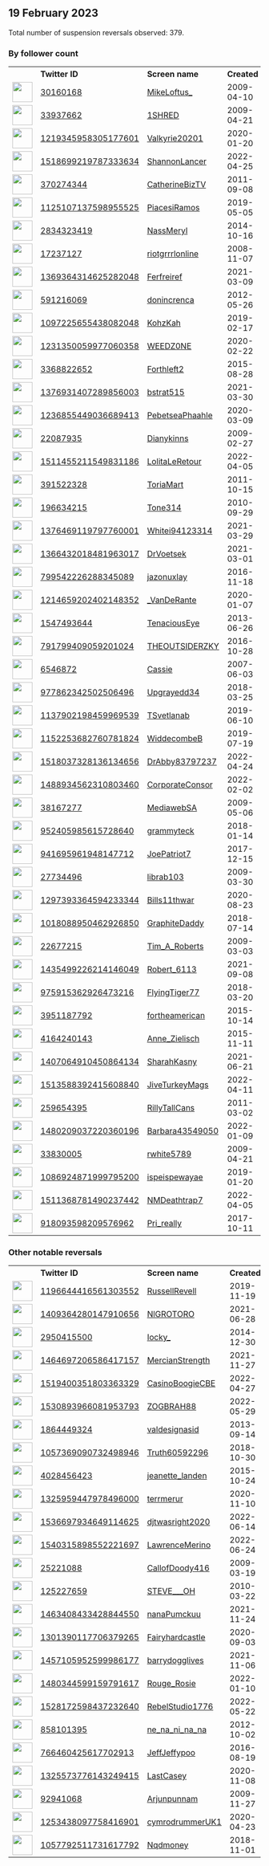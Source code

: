 
## 19 February 2023
Total number of suspension reversals observed: 379.

### By follower count
<table><tr><th></th><th align="left">Twitter ID</th><th align="left">Screen name</th>
<th align="left">Created</th><th align="left">Status</th><th align="left">Suspended</th><th align="left">Followers</th>
<tr><td><a href="https://pbs.twimg.com/profile_images/1438738747621736451/8FXF7EFe_normal.jpg"><img src="https://pbs.twimg.com/profile_images/1438738747621736451/8FXF7EFe_normal.jpg" width="40px" height="40px" align="center"/></a></td><td><a href="https://twitter.com/intent/user?user_id=30160168">30160168</a></td><td><a href="https://twitter.com/MikeLoftus_">MikeLoftus_</a></td><td>2009-04-10</td><td align="center"></td><td>2022-07-15</td><td>274332</td></tr>
<tr><td><a href="https://pbs.twimg.com/profile_images/679544599497453569/xD3hsOj2_normal.jpg"><img src="https://pbs.twimg.com/profile_images/679544599497453569/xD3hsOj2_normal.jpg" width="40px" height="40px" align="center"/></a></td><td><a href="https://twitter.com/intent/user?user_id=33937662">33937662</a></td><td><a href="https://twitter.com/1SHRED">1SHRED</a></td><td>2009-04-21</td><td align="center"></td><td></td><td>66305</td></tr>
<tr><td><a href="https://pbs.twimg.com/profile_images/1219368524042338305/vCTyZizd_normal.jpg"><img src="https://pbs.twimg.com/profile_images/1219368524042338305/vCTyZizd_normal.jpg" width="40px" height="40px" align="center"/></a></td><td><a href="https://twitter.com/intent/user?user_id=1219345958305177601">1219345958305177601</a></td><td><a href="https://twitter.com/Valkyrie20201">Valkyrie20201</a></td><td>2020-01-20</td><td align="center"></td><td>2022-05-05</td><td>18466</td></tr>
<tr><td><a href="https://pbs.twimg.com/profile_images/1627428732951490561/9j91nHZ3_normal.jpg"><img src="https://pbs.twimg.com/profile_images/1627428732951490561/9j91nHZ3_normal.jpg" width="40px" height="40px" align="center"/></a></td><td><a href="https://twitter.com/intent/user?user_id=1518699219787333634">1518699219787333634</a></td><td><a href="https://twitter.com/ShannonLancer">ShannonLancer</a></td><td>2022-04-25</td><td align="center"></td><td>2022-08-03</td><td>16815</td></tr>
<tr><td><a href="https://pbs.twimg.com/profile_images/2759616122/754907df2c5d8ce8d96471c6438ebee2_normal.jpeg"><img src="https://pbs.twimg.com/profile_images/2759616122/754907df2c5d8ce8d96471c6438ebee2_normal.jpeg" width="40px" height="40px" align="center"/></a></td><td><a href="https://twitter.com/intent/user?user_id=370274344">370274344</a></td><td><a href="https://twitter.com/CatherineBizTV">CatherineBizTV</a></td><td>2011-09-08</td><td align="center"></td><td>2023-01-09</td><td>16664</td></tr>
<tr><td><a href="https://pbs.twimg.com/profile_images/1650066439481565185/os6Qy3Bx_normal.jpg"><img src="https://pbs.twimg.com/profile_images/1650066439481565185/os6Qy3Bx_normal.jpg" width="40px" height="40px" align="center"/></a></td><td><a href="https://twitter.com/intent/user?user_id=1125107137598955525">1125107137598955525</a></td><td><a href="https://twitter.com/PiacesiRamos">PiacesiRamos</a></td><td>2019-05-05</td><td align="center"></td><td>2022-12-13</td><td>16414</td></tr>
<tr><td><a href="https://pbs.twimg.com/profile_images/1336861367140225037/NtMZw4yU_normal.jpg"><img src="https://pbs.twimg.com/profile_images/1336861367140225037/NtMZw4yU_normal.jpg" width="40px" height="40px" align="center"/></a></td><td><a href="https://twitter.com/intent/user?user_id=2834323419">2834323419</a></td><td><a href="https://twitter.com/NassMeryl">NassMeryl</a></td><td>2014-10-16</td><td align="center"></td><td>2022-04-27</td><td>16186</td></tr>
<tr><td><a href="https://pbs.twimg.com/profile_images/772934044380196864/4zWU_Tjb_normal.jpg"><img src="https://pbs.twimg.com/profile_images/772934044380196864/4zWU_Tjb_normal.jpg" width="40px" height="40px" align="center"/></a></td><td><a href="https://twitter.com/intent/user?user_id=17237127">17237127</a></td><td><a href="https://twitter.com/riotgrrrlonline">riotgrrrlonline</a></td><td>2008-11-07</td><td align="center"></td><td>2022-12-07</td><td>13684</td></tr>
<tr><td><a href="https://pbs.twimg.com/profile_images/1370755979994882048/0ibiLFnH_normal.jpg"><img src="https://pbs.twimg.com/profile_images/1370755979994882048/0ibiLFnH_normal.jpg" width="40px" height="40px" align="center"/></a></td><td><a href="https://twitter.com/intent/user?user_id=1369364314625282048">1369364314625282048</a></td><td><a href="https://twitter.com/Ferfreiref">Ferfreiref</a></td><td>2021-03-09</td><td align="center"></td><td></td><td>13191</td></tr>
<tr><td><a href="https://pbs.twimg.com/profile_images/1627401442112798720/6i7KEuRd_normal.png"><img src="https://pbs.twimg.com/profile_images/1627401442112798720/6i7KEuRd_normal.png" width="40px" height="40px" align="center"/></a></td><td><a href="https://twitter.com/intent/user?user_id=591216069">591216069</a></td><td><a href="https://twitter.com/donincrenca">donincrenca</a></td><td>2012-05-26</td><td align="center"></td><td></td><td>12346</td></tr>
<tr><td><a href="https://pbs.twimg.com/profile_images/1660019333236654080/C3-QY1Di_normal.jpg"><img src="https://pbs.twimg.com/profile_images/1660019333236654080/C3-QY1Di_normal.jpg" width="40px" height="40px" align="center"/></a></td><td><a href="https://twitter.com/intent/user?user_id=1097225655438082048">1097225655438082048</a></td><td><a href="https://twitter.com/KohzKah">KohzKah</a></td><td>2019-02-17</td><td align="center"></td><td></td><td>10874</td></tr>
<tr><td><a href="https://pbs.twimg.com/profile_images/1396869546368188416/JxXhd_V__normal.jpg"><img src="https://pbs.twimg.com/profile_images/1396869546368188416/JxXhd_V__normal.jpg" width="40px" height="40px" align="center"/></a></td><td><a href="https://twitter.com/intent/user?user_id=1231350059977060358">1231350059977060358</a></td><td><a href="https://twitter.com/WEEDZ0NE">WEEDZ0NE</a></td><td>2020-02-22</td><td align="center"></td><td>2022-03-21</td><td>10707</td></tr>
<tr><td><a href="https://pbs.twimg.com/profile_images/1641939343353987072/CUfKAWRz_normal.jpg"><img src="https://pbs.twimg.com/profile_images/1641939343353987072/CUfKAWRz_normal.jpg" width="40px" height="40px" align="center"/></a></td><td><a href="https://twitter.com/intent/user?user_id=3368822652">3368822652</a></td><td><a href="https://twitter.com/Forthleft2">Forthleft2</a></td><td>2015-08-28</td><td align="center"></td><td></td><td>10610</td></tr>
<tr><td><a href="https://pbs.twimg.com/profile_images/1597994577859936258/mwIg2QfY_normal.jpg"><img src="https://pbs.twimg.com/profile_images/1597994577859936258/mwIg2QfY_normal.jpg" width="40px" height="40px" align="center"/></a></td><td><a href="https://twitter.com/intent/user?user_id=1376931407289856003">1376931407289856003</a></td><td><a href="https://twitter.com/bstrat515">bstrat515</a></td><td>2021-03-30</td><td align="center"></td><td>2023-02-14</td><td>10270</td></tr>
<tr><td><a href="https://pbs.twimg.com/profile_images/1646770281879420929/eIm7ndOD_normal.jpg"><img src="https://pbs.twimg.com/profile_images/1646770281879420929/eIm7ndOD_normal.jpg" width="40px" height="40px" align="center"/></a></td><td><a href="https://twitter.com/intent/user?user_id=1236855449036689413">1236855449036689413</a></td><td><a href="https://twitter.com/PebetseaPhaahle">PebetseaPhaahle</a></td><td>2020-03-09</td><td align="center"></td><td>2023-01-27</td><td>9633</td></tr>
<tr><td><a href="https://pbs.twimg.com/profile_images/427437956417089540/hNwQmwQ5_normal.jpeg"><img src="https://pbs.twimg.com/profile_images/427437956417089540/hNwQmwQ5_normal.jpeg" width="40px" height="40px" align="center"/></a></td><td><a href="https://twitter.com/intent/user?user_id=22087935">22087935</a></td><td><a href="https://twitter.com/Dianykinns">Dianykinns</a></td><td>2009-02-27</td><td align="center"></td><td></td><td>7845</td></tr>
<tr><td><a href="https://pbs.twimg.com/profile_images/1626731029129056256/ib9qCCbo_normal.jpg"><img src="https://pbs.twimg.com/profile_images/1626731029129056256/ib9qCCbo_normal.jpg" width="40px" height="40px" align="center"/></a></td><td><a href="https://twitter.com/intent/user?user_id=1511455211549831186">1511455211549831186</a></td><td><a href="https://twitter.com/LolitaLeRetour">LolitaLeRetour</a></td><td>2022-04-05</td><td align="center"></td><td>2022-10-29</td><td>7182</td></tr>
<tr><td><a href="https://pbs.twimg.com/profile_images/1543588193383104512/nm3bbzd0_normal.jpg"><img src="https://pbs.twimg.com/profile_images/1543588193383104512/nm3bbzd0_normal.jpg" width="40px" height="40px" align="center"/></a></td><td><a href="https://twitter.com/intent/user?user_id=391522328">391522328</a></td><td><a href="https://twitter.com/ToriaMart">ToriaMart</a></td><td>2011-10-15</td><td align="center"></td><td>2022-08-08</td><td>6086</td></tr>
<tr><td><a href="https://pbs.twimg.com/profile_images/1652705954100654081/5G41ohRk_normal.jpg"><img src="https://pbs.twimg.com/profile_images/1652705954100654081/5G41ohRk_normal.jpg" width="40px" height="40px" align="center"/></a></td><td><a href="https://twitter.com/intent/user?user_id=196634215">196634215</a></td><td><a href="https://twitter.com/Tone314">Tone314</a></td><td>2010-09-29</td><td align="center"></td><td></td><td>5119</td></tr>
<tr><td><a href="https://pbs.twimg.com/profile_images/1436250978421026828/_92dk2Jr_normal.jpg"><img src="https://pbs.twimg.com/profile_images/1436250978421026828/_92dk2Jr_normal.jpg" width="40px" height="40px" align="center"/></a></td><td><a href="https://twitter.com/intent/user?user_id=1376469119797760001">1376469119797760001</a></td><td><a href="https://twitter.com/Whitei94123314">Whitei94123314</a></td><td>2021-03-29</td><td align="center">🚫</td><td>2022-10-20</td><td>4818</td></tr>
<tr><td><a href="https://pbs.twimg.com/profile_images/1656236802091503617/219xMLTY_normal.jpg"><img src="https://pbs.twimg.com/profile_images/1656236802091503617/219xMLTY_normal.jpg" width="40px" height="40px" align="center"/></a></td><td><a href="https://twitter.com/intent/user?user_id=1366432018481963017">1366432018481963017</a></td><td><a href="https://twitter.com/DrVoetsek">DrVoetsek</a></td><td>2021-03-01</td><td align="center"></td><td>2022-05-12</td><td>4699</td></tr>
<tr><td><a href="https://pbs.twimg.com/profile_images/1629066928990965761/qm62BUoq_normal.png"><img src="https://pbs.twimg.com/profile_images/1629066928990965761/qm62BUoq_normal.png" width="40px" height="40px" align="center"/></a></td><td><a href="https://twitter.com/intent/user?user_id=799542226288345089">799542226288345089</a></td><td><a href="https://twitter.com/jazonuxlay">jazonuxlay</a></td><td>2016-11-18</td><td align="center"></td><td>2022-08-30</td><td>4540</td></tr>
<tr><td><a href="https://pbs.twimg.com/profile_images/1630673391442067456/NfY4nOY2_normal.jpg"><img src="https://pbs.twimg.com/profile_images/1630673391442067456/NfY4nOY2_normal.jpg" width="40px" height="40px" align="center"/></a></td><td><a href="https://twitter.com/intent/user?user_id=1214659202402148352">1214659202402148352</a></td><td><a href="https://twitter.com/_VanDeRante">_VanDeRante</a></td><td>2020-01-07</td><td align="center"></td><td></td><td>4483</td></tr>
<tr><td><a href="https://pbs.twimg.com/profile_images/637966084801327105/hAr_gioC_normal.jpg"><img src="https://pbs.twimg.com/profile_images/637966084801327105/hAr_gioC_normal.jpg" width="40px" height="40px" align="center"/></a></td><td><a href="https://twitter.com/intent/user?user_id=1547493644">1547493644</a></td><td><a href="https://twitter.com/TenaciousEye">TenaciousEye</a></td><td>2013-06-26</td><td align="center"></td><td>2022-10-16</td><td>4356</td></tr>
<tr><td><a href="https://pbs.twimg.com/profile_images/1628686018206437376/Dij8jsQV_normal.jpg"><img src="https://pbs.twimg.com/profile_images/1628686018206437376/Dij8jsQV_normal.jpg" width="40px" height="40px" align="center"/></a></td><td><a href="https://twitter.com/intent/user?user_id=791799409059201024">791799409059201024</a></td><td><a href="https://twitter.com/THEOUTSIDERZKY">THEOUTSIDERZKY</a></td><td>2016-10-28</td><td align="center"></td><td></td><td>4285</td></tr>
<tr><td><a href="https://pbs.twimg.com/profile_images/1105251950822547456/k0MNWVbp_normal.png"><img src="https://pbs.twimg.com/profile_images/1105251950822547456/k0MNWVbp_normal.png" width="40px" height="40px" align="center"/></a></td><td><a href="https://twitter.com/intent/user?user_id=6546872">6546872</a></td><td><a href="https://twitter.com/Cassie">Cassie</a></td><td>2007-06-03</td><td align="center"></td><td></td><td>3755</td></tr>
<tr><td><a href="https://pbs.twimg.com/profile_images/1470774828684689409/iCHlk8Bs_normal.jpg"><img src="https://pbs.twimg.com/profile_images/1470774828684689409/iCHlk8Bs_normal.jpg" width="40px" height="40px" align="center"/></a></td><td><a href="https://twitter.com/intent/user?user_id=977862342502506496">977862342502506496</a></td><td><a href="https://twitter.com/Upgrayedd34">Upgrayedd34</a></td><td>2018-03-25</td><td align="center"></td><td>2022-05-04</td><td>3673</td></tr>
<tr><td><a href="https://pbs.twimg.com/profile_images/1356513202474016769/xfM8SBPh_normal.jpg"><img src="https://pbs.twimg.com/profile_images/1356513202474016769/xfM8SBPh_normal.jpg" width="40px" height="40px" align="center"/></a></td><td><a href="https://twitter.com/intent/user?user_id=1137902198459969539">1137902198459969539</a></td><td><a href="https://twitter.com/TSvetlanab">TSvetlanab</a></td><td>2019-06-10</td><td align="center"></td><td>2022-08-14</td><td>3587</td></tr>
<tr><td><a href="https://pbs.twimg.com/profile_images/1163913767127789568/bV1APDX-_normal.jpg"><img src="https://pbs.twimg.com/profile_images/1163913767127789568/bV1APDX-_normal.jpg" width="40px" height="40px" align="center"/></a></td><td><a href="https://twitter.com/intent/user?user_id=1152253682760781824">1152253682760781824</a></td><td><a href="https://twitter.com/WiddecombeB">WiddecombeB</a></td><td>2019-07-19</td><td align="center"></td><td>2022-05-26</td><td>3520</td></tr>
<tr><td><a href="https://pbs.twimg.com/profile_images/1652094071526027264/E7ftqf8v_normal.jpg"><img src="https://pbs.twimg.com/profile_images/1652094071526027264/E7ftqf8v_normal.jpg" width="40px" height="40px" align="center"/></a></td><td><a href="https://twitter.com/intent/user?user_id=1518037328136134656">1518037328136134656</a></td><td><a href="https://twitter.com/DrAbby83797237">DrAbby83797237</a></td><td>2022-04-24</td><td align="center"></td><td>2022-07-04</td><td>3510</td></tr>
<tr><td><a href="https://pbs.twimg.com/profile_images/1659742910772805632/VkZc1viP_normal.jpg"><img src="https://pbs.twimg.com/profile_images/1659742910772805632/VkZc1viP_normal.jpg" width="40px" height="40px" align="center"/></a></td><td><a href="https://twitter.com/intent/user?user_id=1488934562310803460">1488934562310803460</a></td><td><a href="https://twitter.com/CorporateConsor">CorporateConsor</a></td><td>2022-02-02</td><td align="center"></td><td>2023-02-06</td><td>3507</td></tr>
<tr><td><a href="https://pbs.twimg.com/profile_images/1302862828131491841/08d-cNTk_normal.jpg"><img src="https://pbs.twimg.com/profile_images/1302862828131491841/08d-cNTk_normal.jpg" width="40px" height="40px" align="center"/></a></td><td><a href="https://twitter.com/intent/user?user_id=38167277">38167277</a></td><td><a href="https://twitter.com/MediawebSA">MediawebSA</a></td><td>2009-05-06</td><td align="center"></td><td>2023-01-18</td><td>3472</td></tr>
<tr><td><a href="https://pbs.twimg.com/profile_images/1158068997298040833/5Jq8c0N3_normal.jpg"><img src="https://pbs.twimg.com/profile_images/1158068997298040833/5Jq8c0N3_normal.jpg" width="40px" height="40px" align="center"/></a></td><td><a href="https://twitter.com/intent/user?user_id=952405985615728640">952405985615728640</a></td><td><a href="https://twitter.com/grammyteck">grammyteck</a></td><td>2018-01-14</td><td align="center"></td><td>2022-07-16</td><td>3445</td></tr>
<tr><td><a href="https://pbs.twimg.com/profile_images/1534025528713281538/H3dcm8Y0_normal.jpg"><img src="https://pbs.twimg.com/profile_images/1534025528713281538/H3dcm8Y0_normal.jpg" width="40px" height="40px" align="center"/></a></td><td><a href="https://twitter.com/intent/user?user_id=941695961948147712">941695961948147712</a></td><td><a href="https://twitter.com/JoePatriot7">JoePatriot7</a></td><td>2017-12-15</td><td align="center"></td><td>2022-10-05</td><td>3412</td></tr>
<tr><td><a href="https://pbs.twimg.com/profile_images/920030602631438336/eg8kkyNH_normal.jpg"><img src="https://pbs.twimg.com/profile_images/920030602631438336/eg8kkyNH_normal.jpg" width="40px" height="40px" align="center"/></a></td><td><a href="https://twitter.com/intent/user?user_id=27734496">27734496</a></td><td><a href="https://twitter.com/librab103">librab103</a></td><td>2009-03-30</td><td align="center"></td><td></td><td>3295</td></tr>
<tr><td><a href="https://pbs.twimg.com/profile_images/1436774428835262464/0lwuP7D8_normal.jpg"><img src="https://pbs.twimg.com/profile_images/1436774428835262464/0lwuP7D8_normal.jpg" width="40px" height="40px" align="center"/></a></td><td><a href="https://twitter.com/intent/user?user_id=1297393364594233344">1297393364594233344</a></td><td><a href="https://twitter.com/Bills11thwar">Bills11thwar</a></td><td>2020-08-23</td><td align="center"></td><td>2022-07-16</td><td>3225</td></tr>
<tr><td><a href="https://pbs.twimg.com/profile_images/1642325549103079425/bBsYhanM_normal.jpg"><img src="https://pbs.twimg.com/profile_images/1642325549103079425/bBsYhanM_normal.jpg" width="40px" height="40px" align="center"/></a></td><td><a href="https://twitter.com/intent/user?user_id=1018088950462926850">1018088950462926850</a></td><td><a href="https://twitter.com/GraphiteDaddy">GraphiteDaddy</a></td><td>2018-07-14</td><td align="center"></td><td>2022-07-30</td><td>3104</td></tr>
<tr><td><a href="https://pbs.twimg.com/profile_images/1631375520783822848/AUMeKt8t_normal.jpg"><img src="https://pbs.twimg.com/profile_images/1631375520783822848/AUMeKt8t_normal.jpg" width="40px" height="40px" align="center"/></a></td><td><a href="https://twitter.com/intent/user?user_id=22677215">22677215</a></td><td><a href="https://twitter.com/Tim_A_Roberts">Tim_A_Roberts</a></td><td>2009-03-03</td><td align="center"></td><td>2022-10-15</td><td>2888</td></tr>
<tr><td><a href="https://pbs.twimg.com/profile_images/1626664195981803521/x5RwYaCR_normal.jpg"><img src="https://pbs.twimg.com/profile_images/1626664195981803521/x5RwYaCR_normal.jpg" width="40px" height="40px" align="center"/></a></td><td><a href="https://twitter.com/intent/user?user_id=1435499226214146049">1435499226214146049</a></td><td><a href="https://twitter.com/Robert_6113">Robert_6113</a></td><td>2021-09-08</td><td align="center"></td><td>2022-10-20</td><td>2619</td></tr>
<tr><td><a href="https://pbs.twimg.com/profile_images/1051123168767668224/8tNFmeC7_normal.jpg"><img src="https://pbs.twimg.com/profile_images/1051123168767668224/8tNFmeC7_normal.jpg" width="40px" height="40px" align="center"/></a></td><td><a href="https://twitter.com/intent/user?user_id=975915362926473216">975915362926473216</a></td><td><a href="https://twitter.com/FlyingTiger77">FlyingTiger77</a></td><td>2018-03-20</td><td align="center"></td><td></td><td>2609</td></tr>
<tr><td><a href="https://pbs.twimg.com/profile_images/781593915694735365/_Sn_3V8W_normal.jpg"><img src="https://pbs.twimg.com/profile_images/781593915694735365/_Sn_3V8W_normal.jpg" width="40px" height="40px" align="center"/></a></td><td><a href="https://twitter.com/intent/user?user_id=3951187792">3951187792</a></td><td><a href="https://twitter.com/fortheamerican">fortheamerican</a></td><td>2015-10-14</td><td align="center"></td><td>2022-08-13</td><td>2584</td></tr>
<tr><td><a href="https://pbs.twimg.com/profile_images/1155851004803522562/nFzHT3Ns_normal.jpg"><img src="https://pbs.twimg.com/profile_images/1155851004803522562/nFzHT3Ns_normal.jpg" width="40px" height="40px" align="center"/></a></td><td><a href="https://twitter.com/intent/user?user_id=4164240143">4164240143</a></td><td><a href="https://twitter.com/Anne_Zielisch">Anne_Zielisch</a></td><td>2015-11-11</td><td align="center"></td><td></td><td>2552</td></tr>
<tr><td><a href="https://pbs.twimg.com/profile_images/1407065203552960513/hfGlQlJ__normal.jpg"><img src="https://pbs.twimg.com/profile_images/1407065203552960513/hfGlQlJ__normal.jpg" width="40px" height="40px" align="center"/></a></td><td><a href="https://twitter.com/intent/user?user_id=1407064910450864134">1407064910450864134</a></td><td><a href="https://twitter.com/SharahKasny">SharahKasny</a></td><td>2021-06-21</td><td align="center"></td><td></td><td>2464</td></tr>
<tr><td><a href="https://pbs.twimg.com/profile_images/1524154119824584705/PKv-zNlh_normal.jpg"><img src="https://pbs.twimg.com/profile_images/1524154119824584705/PKv-zNlh_normal.jpg" width="40px" height="40px" align="center"/></a></td><td><a href="https://twitter.com/intent/user?user_id=1513588392415608840">1513588392415608840</a></td><td><a href="https://twitter.com/JiveTurkeyMags">JiveTurkeyMags</a></td><td>2022-04-11</td><td align="center">🚫</td><td>2022-09-02</td><td>2352</td></tr>
<tr><td><a href="https://pbs.twimg.com/profile_images/952489797683052544/Wd6A5DTK_normal.jpg"><img src="https://pbs.twimg.com/profile_images/952489797683052544/Wd6A5DTK_normal.jpg" width="40px" height="40px" align="center"/></a></td><td><a href="https://twitter.com/intent/user?user_id=259654395">259654395</a></td><td><a href="https://twitter.com/RillyTallCans">RillyTallCans</a></td><td>2011-03-02</td><td align="center">👋</td><td></td><td>2339</td></tr>
<tr><td><a href="https://pbs.twimg.com/profile_images/1480210233666510849/uuLUFpZq_normal.jpg"><img src="https://pbs.twimg.com/profile_images/1480210233666510849/uuLUFpZq_normal.jpg" width="40px" height="40px" align="center"/></a></td><td><a href="https://twitter.com/intent/user?user_id=1480209037220360196">1480209037220360196</a></td><td><a href="https://twitter.com/Barbara43549050">Barbara43549050</a></td><td>2022-01-09</td><td align="center"></td><td>2022-07-05</td><td>2335</td></tr>
<tr><td><a href="https://pbs.twimg.com/profile_images/1062960068466036736/ogxKYuO-_normal.jpg"><img src="https://pbs.twimg.com/profile_images/1062960068466036736/ogxKYuO-_normal.jpg" width="40px" height="40px" align="center"/></a></td><td><a href="https://twitter.com/intent/user?user_id=33830005">33830005</a></td><td><a href="https://twitter.com/rwhite5789">rwhite5789</a></td><td>2009-04-21</td><td align="center"></td><td></td><td>2330</td></tr>
<tr><td><a href="https://pbs.twimg.com/profile_images/1629691740121894915/vIdnHkoN_normal.jpg"><img src="https://pbs.twimg.com/profile_images/1629691740121894915/vIdnHkoN_normal.jpg" width="40px" height="40px" align="center"/></a></td><td><a href="https://twitter.com/intent/user?user_id=1086924871999795200">1086924871999795200</a></td><td><a href="https://twitter.com/ispeispewayae">ispeispewayae</a></td><td>2019-01-20</td><td align="center"></td><td>2022-05-02</td><td>2304</td></tr>
<tr><td><a href="https://pbs.twimg.com/profile_images/1551394812502462465/uwWfGZFU_normal.jpg"><img src="https://pbs.twimg.com/profile_images/1551394812502462465/uwWfGZFU_normal.jpg" width="40px" height="40px" align="center"/></a></td><td><a href="https://twitter.com/intent/user?user_id=1511368781490237442">1511368781490237442</a></td><td><a href="https://twitter.com/NMDeathtrap7">NMDeathtrap7</a></td><td>2022-04-05</td><td align="center"></td><td>2022-09-10</td><td>2278</td></tr>
<tr><td><a href="https://pbs.twimg.com/profile_images/1651793046835458048/KYiLZlB6_normal.jpg"><img src="https://pbs.twimg.com/profile_images/1651793046835458048/KYiLZlB6_normal.jpg" width="40px" height="40px" align="center"/></a></td><td><a href="https://twitter.com/intent/user?user_id=918093598209576962">918093598209576962</a></td><td><a href="https://twitter.com/Pri_really">Pri_really</a></td><td>2017-10-11</td><td align="center"></td><td>2022-09-20</td><td>2186</td></tr>
</table>

### Other notable reversals
<table><tr><th></th><th align="left">Twitter ID</th><th align="left">Screen name</th>
<th align="left">Created</th><th align="left">Status</th><th align="left">Suspended</th><th align="left">Followers</th>
<tr><td><a href="https://pbs.twimg.com/profile_images/1214300038412865537/RAO6YYGv_normal.jpg"><img src="https://pbs.twimg.com/profile_images/1214300038412865537/RAO6YYGv_normal.jpg" width="40px" height="40px" align="center"/></a></td><td><a href="https://twitter.com/intent/user?user_id=1196644416561303552">1196644416561303552</a></td><td><a href="https://twitter.com/RussellRevell">RussellRevell</a></td><td>2019-11-19</td><td align="center">🔒</td><td>2022-12-20</td><td>1995</td></tr>
<tr><td><a href="https://pbs.twimg.com/profile_images/1657904349786275843/jHbjxc0c_normal.jpg"><img src="https://pbs.twimg.com/profile_images/1657904349786275843/jHbjxc0c_normal.jpg" width="40px" height="40px" align="center"/></a></td><td><a href="https://twitter.com/intent/user?user_id=1409364280147910656">1409364280147910656</a></td><td><a href="https://twitter.com/NlGROTORO">NlGROTORO</a></td><td>2021-06-28</td><td align="center"></td><td>2022-10-30</td><td>1641</td></tr>
<tr><td><a href="https://pbs.twimg.com/profile_images/1595842140474687490/fcArgnem_normal.jpg"><img src="https://pbs.twimg.com/profile_images/1595842140474687490/fcArgnem_normal.jpg" width="40px" height="40px" align="center"/></a></td><td><a href="https://twitter.com/intent/user?user_id=2950415500">2950415500</a></td><td><a href="https://twitter.com/Iocky_">Iocky_</a></td><td>2014-12-30</td><td align="center"></td><td>2022-12-08</td><td>1208</td></tr>
<tr><td><a href="https://pbs.twimg.com/profile_images/1499858652227850244/75h9rSFR_normal.jpg"><img src="https://pbs.twimg.com/profile_images/1499858652227850244/75h9rSFR_normal.jpg" width="40px" height="40px" align="center"/></a></td><td><a href="https://twitter.com/intent/user?user_id=1464697206586417157">1464697206586417157</a></td><td><a href="https://twitter.com/MercianStrength">MercianStrength</a></td><td>2021-11-27</td><td align="center"></td><td>2022-07-25</td><td>597</td></tr>
<tr><td><a href="https://pbs.twimg.com/profile_images/1605237135501574145/XoU9XtDg_normal.jpg"><img src="https://pbs.twimg.com/profile_images/1605237135501574145/XoU9XtDg_normal.jpg" width="40px" height="40px" align="center"/></a></td><td><a href="https://twitter.com/intent/user?user_id=1519400351803363329">1519400351803363329</a></td><td><a href="https://twitter.com/CasinoBoogieCBE">CasinoBoogieCBE</a></td><td>2022-04-27</td><td align="center"></td><td>2023-02-12</td><td>18</td></tr>
<tr><td><a href="https://pbs.twimg.com/profile_images/1659494312940564480/lnnZQMC5_normal.jpg"><img src="https://pbs.twimg.com/profile_images/1659494312940564480/lnnZQMC5_normal.jpg" width="40px" height="40px" align="center"/></a></td><td><a href="https://twitter.com/intent/user?user_id=1530893966081953793">1530893966081953793</a></td><td><a href="https://twitter.com/ZOGBRAH88">ZOGBRAH88</a></td><td>2022-05-29</td><td align="center"></td><td>2022-10-28</td><td>275</td></tr>
<tr><td><a href="https://pbs.twimg.com/profile_images/1517893152694321158/EJj0JGVC_normal.jpg"><img src="https://pbs.twimg.com/profile_images/1517893152694321158/EJj0JGVC_normal.jpg" width="40px" height="40px" align="center"/></a></td><td><a href="https://twitter.com/intent/user?user_id=1864449324">1864449324</a></td><td><a href="https://twitter.com/valdesignasid">valdesignasid</a></td><td>2013-09-14</td><td align="center"></td><td>2022-09-10</td><td>1268</td></tr>
<tr><td><a href="https://pbs.twimg.com/profile_images/1350617434504507395/-ojNsuwZ_normal.jpg"><img src="https://pbs.twimg.com/profile_images/1350617434504507395/-ojNsuwZ_normal.jpg" width="40px" height="40px" align="center"/></a></td><td><a href="https://twitter.com/intent/user?user_id=1057369090732498946">1057369090732498946</a></td><td><a href="https://twitter.com/Truth60592296">Truth60592296</a></td><td>2018-10-30</td><td align="center"></td><td>2022-07-16</td><td>572</td></tr>
<tr><td><a href="https://pbs.twimg.com/profile_images/658139912407937024/muMBaOmc_normal.jpg"><img src="https://pbs.twimg.com/profile_images/658139912407937024/muMBaOmc_normal.jpg" width="40px" height="40px" align="center"/></a></td><td><a href="https://twitter.com/intent/user?user_id=4028456423">4028456423</a></td><td><a href="https://twitter.com/jeanette_landen">jeanette_landen</a></td><td>2015-10-24</td><td align="center"></td><td>2022-07-17</td><td>2041</td></tr>
<tr><td><a href="https://pbs.twimg.com/profile_images/1510147836913979394/tr2xVGof_normal.jpg"><img src="https://pbs.twimg.com/profile_images/1510147836913979394/tr2xVGof_normal.jpg" width="40px" height="40px" align="center"/></a></td><td><a href="https://twitter.com/intent/user?user_id=1325959447978496000">1325959447978496000</a></td><td><a href="https://twitter.com/terrmerur">terrmerur</a></td><td>2020-11-10</td><td align="center"></td><td>2022-09-18</td><td>1164</td></tr>
<tr><td><a href="https://pbs.twimg.com/profile_images/1536698074478923779/7j_724kd_normal.png"><img src="https://pbs.twimg.com/profile_images/1536698074478923779/7j_724kd_normal.png" width="40px" height="40px" align="center"/></a></td><td><a href="https://twitter.com/intent/user?user_id=1536697934649114625">1536697934649114625</a></td><td><a href="https://twitter.com/djtwasright2020">djtwasright2020</a></td><td>2022-06-14</td><td align="center">🚫</td><td>2023-01-24</td><td>252</td></tr>
<tr><td><a href="https://pbs.twimg.com/profile_images/1540319491938189315/xAjpTeAh_normal.jpg"><img src="https://pbs.twimg.com/profile_images/1540319491938189315/xAjpTeAh_normal.jpg" width="40px" height="40px" align="center"/></a></td><td><a href="https://twitter.com/intent/user?user_id=1540315898552221697">1540315898552221697</a></td><td><a href="https://twitter.com/LawrenceMerino">LawrenceMerino</a></td><td>2022-06-24</td><td align="center">🚫</td><td>2022-12-27</td><td>18</td></tr>
<tr><td><a href="https://pbs.twimg.com/profile_images/517225972102209536/Hv_zIVHZ_normal.jpeg"><img src="https://pbs.twimg.com/profile_images/517225972102209536/Hv_zIVHZ_normal.jpeg" width="40px" height="40px" align="center"/></a></td><td><a href="https://twitter.com/intent/user?user_id=25221088">25221088</a></td><td><a href="https://twitter.com/CallofDoody416">CallofDoody416</a></td><td>2009-03-19</td><td align="center"></td><td>2022-12-08</td><td>17</td></tr>
<tr><td><a href="https://pbs.twimg.com/profile_images/1635456389144248320/QiwQdg5O_normal.jpg"><img src="https://pbs.twimg.com/profile_images/1635456389144248320/QiwQdg5O_normal.jpg" width="40px" height="40px" align="center"/></a></td><td><a href="https://twitter.com/intent/user?user_id=125227659">125227659</a></td><td><a href="https://twitter.com/STEVE___OH">STEVE___OH</a></td><td>2010-03-22</td><td align="center"></td><td>2022-05-02</td><td>195</td></tr>
<tr><td><a href="https://pbs.twimg.com/profile_images/1659987860148174850/LGzV54HT_normal.jpg"><img src="https://pbs.twimg.com/profile_images/1659987860148174850/LGzV54HT_normal.jpg" width="40px" height="40px" align="center"/></a></td><td><a href="https://twitter.com/intent/user?user_id=1463408433428844550">1463408433428844550</a></td><td><a href="https://twitter.com/nanaPumckuu">nanaPumckuu</a></td><td>2021-11-24</td><td align="center"></td><td>2023-02-05</td><td>25</td></tr>
<tr><td><a href="https://pbs.twimg.com/profile_images/1631660531034787840/vvC8XUDi_normal.jpg"><img src="https://pbs.twimg.com/profile_images/1631660531034787840/vvC8XUDi_normal.jpg" width="40px" height="40px" align="center"/></a></td><td><a href="https://twitter.com/intent/user?user_id=1301390117706379265">1301390117706379265</a></td><td><a href="https://twitter.com/Fairyhardcastle">Fairyhardcastle</a></td><td>2020-09-03</td><td align="center"></td><td>2022-08-02</td><td>191</td></tr>
<tr><td><a href="https://pbs.twimg.com/profile_images/1558297947107835904/W2G3LI3k_normal.jpg"><img src="https://pbs.twimg.com/profile_images/1558297947107835904/W2G3LI3k_normal.jpg" width="40px" height="40px" align="center"/></a></td><td><a href="https://twitter.com/intent/user?user_id=1457105952599986177">1457105952599986177</a></td><td><a href="https://twitter.com/barrydogglives">barrydogglives</a></td><td>2021-11-06</td><td align="center"></td><td>2022-09-09</td><td>798</td></tr>
<tr><td><a href="https://pbs.twimg.com/profile_images/1525306874182176770/Va7DlZ-x_normal.jpg"><img src="https://pbs.twimg.com/profile_images/1525306874182176770/Va7DlZ-x_normal.jpg" width="40px" height="40px" align="center"/></a></td><td><a href="https://twitter.com/intent/user?user_id=1480344599159791617">1480344599159791617</a></td><td><a href="https://twitter.com/Rouge_Rosie">Rouge_Rosie</a></td><td>2022-01-10</td><td align="center">🔒</td><td>2022-07-07</td><td>1728</td></tr>
<tr><td><a href="https://pbs.twimg.com/profile_images/1528172764464566272/DLysEUKS_normal.jpg"><img src="https://pbs.twimg.com/profile_images/1528172764464566272/DLysEUKS_normal.jpg" width="40px" height="40px" align="center"/></a></td><td><a href="https://twitter.com/intent/user?user_id=1528172598437232640">1528172598437232640</a></td><td><a href="https://twitter.com/RebelStudio1776">RebelStudio1776</a></td><td>2022-05-22</td><td align="center"></td><td>2022-09-22</td><td>457</td></tr>
<tr><td><a href="https://pbs.twimg.com/profile_images/563798374928097282/gBmGh5OE_normal.jpeg"><img src="https://pbs.twimg.com/profile_images/563798374928097282/gBmGh5OE_normal.jpeg" width="40px" height="40px" align="center"/></a></td><td><a href="https://twitter.com/intent/user?user_id=858101395">858101395</a></td><td><a href="https://twitter.com/ne_na_ni_na_na">ne_na_ni_na_na</a></td><td>2012-10-02</td><td align="center"></td><td>2022-07-14</td><td>1669</td></tr>
<tr><td><a href="https://pbs.twimg.com/profile_images/1514006629502627844/1_tOqQe9_normal.jpg"><img src="https://pbs.twimg.com/profile_images/1514006629502627844/1_tOqQe9_normal.jpg" width="40px" height="40px" align="center"/></a></td><td><a href="https://twitter.com/intent/user?user_id=766460425617702913">766460425617702913</a></td><td><a href="https://twitter.com/JeffJeffypoo">JeffJeffypoo</a></td><td>2016-08-19</td><td align="center"></td><td>2022-09-08</td><td>28</td></tr>
<tr><td><a href="https://pbs.twimg.com/profile_images/1325574128406065156/DQLXPaOW_normal.jpg"><img src="https://pbs.twimg.com/profile_images/1325574128406065156/DQLXPaOW_normal.jpg" width="40px" height="40px" align="center"/></a></td><td><a href="https://twitter.com/intent/user?user_id=1325573776143249415">1325573776143249415</a></td><td><a href="https://twitter.com/LastCasey">LastCasey</a></td><td>2020-11-08</td><td align="center"></td><td>2022-06-22</td><td>415</td></tr>
<tr><td><a href="https://pbs.twimg.com/profile_images/1650490399306178560/vXq36bSz_normal.jpg"><img src="https://pbs.twimg.com/profile_images/1650490399306178560/vXq36bSz_normal.jpg" width="40px" height="40px" align="center"/></a></td><td><a href="https://twitter.com/intent/user?user_id=92941068">92941068</a></td><td><a href="https://twitter.com/Arjunpunnam">Arjunpunnam</a></td><td>2009-11-27</td><td align="center"></td><td>2023-01-27</td><td>95</td></tr>
<tr><td><a href="https://pbs.twimg.com/profile_images/1645104756472332290/tuBWy-3v_normal.jpg"><img src="https://pbs.twimg.com/profile_images/1645104756472332290/tuBWy-3v_normal.jpg" width="40px" height="40px" align="center"/></a></td><td><a href="https://twitter.com/intent/user?user_id=1253438097758416901">1253438097758416901</a></td><td><a href="https://twitter.com/cymrodrummerUK1">cymrodrummerUK1</a></td><td>2020-04-23</td><td align="center">🔒</td><td>2022-09-02</td><td>2074</td></tr>
<tr><td><a href="https://pbs.twimg.com/profile_images/1648684890068770821/ETZHuQ24_normal.jpg"><img src="https://pbs.twimg.com/profile_images/1648684890068770821/ETZHuQ24_normal.jpg" width="40px" height="40px" align="center"/></a></td><td><a href="https://twitter.com/intent/user?user_id=1057792511731617792">1057792511731617792</a></td><td><a href="https://twitter.com/Nqdmoney">Nqdmoney</a></td><td>2018-11-01</td><td align="center"></td><td>2023-01-24</td><td>120</td></tr>
</table>
